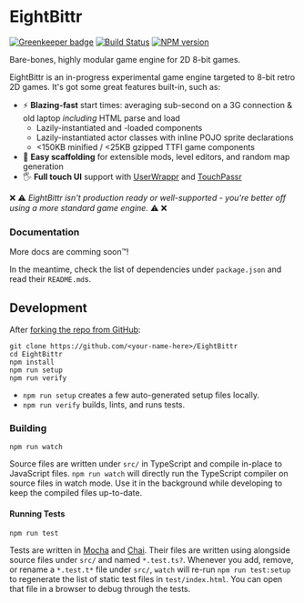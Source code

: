<!-- Top -->
# EightBittr
[![Greenkeeper badge](https://badges.greenkeeper.io/FullScreenShenanigans/EightBittr.svg)](https://greenkeeper.io/)
[![Build Status](https://travis-ci.org/FullScreenShenanigans/EightBittr.svg?branch=master)](https://travis-ci.org/FullScreenShenanigans/EightBittr)
[![NPM version](https://badge.fury.io/js/eightbittr.svg)](http://badge.fury.io/js/eightbittr)

Bare-bones, highly modular game engine for 2D 8-bit games.
<!-- /Top -->

EightBittr is an in-progress experimental game engine targeted to 8-bit retro 2D games. 
It's got some great features built-in, such as:

* ⚡ **Blazing-fast** start times: averaging sub-second on a 3G connection & old laptop _including_ HTML parse and load
    * Lazily-instantiated and -loaded components
    * Lazily-instantiated actor classes with inline POJO sprite declarations
    * <150KB minified / <25KB gzipped TTFI game components
* 🔧 **Easy scaffolding** for extensible mods, level editors, and random map generation
* 🖐 **Full touch UI** support with [UserWrappr](https://github.com/FullScreenShenanigans/UserWrappr) and [TouchPassr](https://github.com/FullScreenShenanigans/TouchPassr) 

:x: :warning: _EightBittr isn't production ready or well-supported - you're better off using a more standard game engine._ :warning: :x:

### Documentation

More docs are comming soon™️!

In the meantime, check the list of dependencies under `package.json` and read their `README.md`s.

<!-- Development -->
## Development

After [forking the repo from GitHub](https://help.github.com/articles/fork-a-repo/):

```
git clone https://github.com/<your-name-here>/EightBittr
cd EightBittr
npm install
npm run setup
npm run verify
```

* `npm run setup` creates a few auto-generated setup files locally.
* `npm run verify` builds, lints, and runs tests.

### Building

```shell
npm run watch
```

Source files are written under `src/` in TypeScript and compile in-place to JavaScript files.
`npm run watch` will directly run the TypeScript compiler on source files in watch mode.
Use it in the background while developing to keep the compiled files up-to-date.

#### Running Tests

```shell
npm run test
```

Tests are written in [Mocha](https://github.com/mochajs/mocha) and [Chai](https://github.com/chaijs/chai).
Their files are written using  alongside source files under `src/` and named `*.test.ts?`.
Whenever you add, remove, or rename a `*.test.t*` file under `src/`, `watch` will re-run `npm run test:setup` to regenerate the list of static test files in `test/index.html`.
You can open that file in a browser to debug through the tests.

<!-- Maps -->
<!-- /Maps -->
<!-- /Development -->
